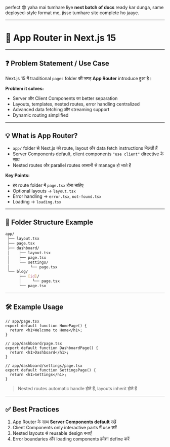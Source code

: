 perfect 😎
yaha mai tumhare liye **next batch of docs** ready kar dunga, same deployed-style format me, jisse tumhare site complete ho jaaye.

---

# 📘 App Router in Next.js 15

---

## ❓ Problem Statement / Use Case

Next.js 15 में traditional `pages` folder की जगह **App Router** introduce हुआ है।

**Problem it solves:**

* Server और Client Components का better separation
* Layouts, templates, nested routes, error handling centralized
* Advanced data fetching और streaming support
* Dynamic routing simplified

---

## 💡 What is App Router?

* `app/` folder से Next.js को route, layout और data fetch instructions मिलती हैं
* Server Components default, client components `"use client"` directive के साथ
* Nested routes और parallel routes आसानी से manage हो जाते हैं

**Key Points:**

* हर route folder में `page.tsx` होना चाहिए
* Optional layouts → `layout.tsx`
* Error handling → `error.tsx`, `not-found.tsx`
* Loading → `loading.tsx`

---

## 📂 Folder Structure Example

```bash
app/
 ├── layout.tsx
 ├── page.tsx
 ├── dashboard/
 │    ├── layout.tsx
 │    ├── page.tsx
 │    └── settings/
 │         └── page.tsx
 └── blog/
      ├── [id]/
      │     └── page.tsx
      └── page.tsx
```

---

## 🛠️ Example Usage

```tsx
// app/page.tsx
export default function HomePage() {
  return <h1>Welcome to Home</h1>;
}

// app/dashboard/page.tsx
export default function DashboardPage() {
  return <h1>Dashboard</h1>;
}

// app/dashboard/settings/page.tsx
export default function SettingsPage() {
  return <h1>Settings</h1>;
}
```

> Nested routes automatic handle होते हैं, layouts inherit होते हैं

---

## ✅ Best Practices

1. App Router के साथ **Server Components default** रखें
2. Client Components only interactive parts में use करें
3. Nested layouts से reusable design बनाएँ
4. Error boundaries और loading components हमेशा define करें

